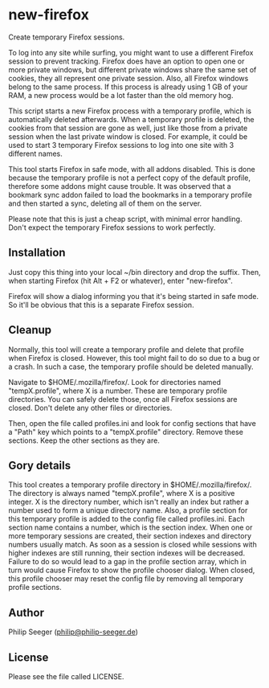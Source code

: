 new-firefox
===========

Create temporary Firefox sessions.

To log into any site while surfing, you might want to use a different
Firefox session to prevent tracking. Firefox does have an option to open
one or more private windows, but different private windows share the same
set of cookies, they all represent one private session.
Also, all Firefox windows belong to the same process.
If this process is already using 1 GB of your RAM,
a new process would be a lot faster than the old memory hog.

This script starts a new Firefox process with a temporary profile,
which is automatically deleted afterwards.
When a temporary profile is deleted, the cookies from that session
are gone as well, just like those from a private session
when the last private window is closed.
For example, it could be used to start 3 temporary Firefox sessions
to log into one site with 3 different names.

This tool starts Firefox in safe mode, with all addons disabled.
This is done because the temporary profile is not a perfect copy
of the default profile, therefore some addons might cause trouble.
It was observed that a bookmark sync addon failed to load the bookmarks
in a temporary profile and then started a sync,
deleting all of them on the server.

Please note that this is just a cheap script, with minimal error handling.
Don't expect the temporary Firefox sessions to work perfectly.



Installation
------------

Just copy this thing into your local ~/bin directory
and drop the suffix.
Then, when starting Firefox (hit Alt + F2 or whatever), enter "new-firefox".

Firefox will show a dialog informing you that it's being started in safe mode.
So it'll be obvious that this is a separate Firefox session.



Cleanup
-------

Normally, this tool will create a temporary profile
and delete that profile when Firefox is closed.
However, this tool might fail to do so due to a bug or a crash.
In such a case, the temporary profile should be deleted manually.

Navigate to $HOME/.mozilla/firefox/.
Look for directories named "tempX.profile", where X is a number.
These are temporary profile directories.
You can safely delete those, once all Firefox sessions are closed.
Don't delete any other files or directories.

Then, open the file called profiles.ini and look for config sections
that have a "Path" key which points to a "tempX.profile" directory.
Remove these sections. Keep the other sections as they are.



Gory details
------------

This tool creates a temporary profile directory in $HOME/.mozilla/firefox/.
The directory is always named "tempX.profile", where X is a positive integer.
X is the directory number, which isn't really an index but rather a number
used to form a unique directory name.
Also, a profile section for this temporary profile is added to the config file
called profiles.ini.
Each section name contains a number, which is the section index.
When one or more temporary sessions are created, their section indexes
and directory numbers usually match.
As soon as a session is closed while sessions with higher indexes
are still running, their section indexes will be decreased.
Failure to do so would lead to a gap in the profile section array,
which in turn would cause Firefox to show the profile chooser dialog.
When closed, this profile chooser may reset the config file
by removing all temporary profile sections.



Author
------

Philip Seeger (philip@philip-seeger.de)



License
-------

Please see the file called LICENSE.



